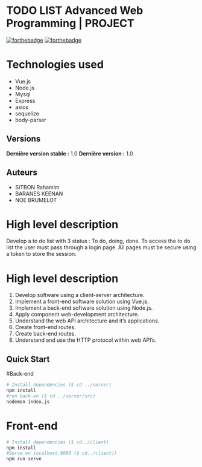 # TODO LIST Advanced Web Programming | PROJECT 

[![forthebadge](http://forthebadge.com/images/badges/built-with-love.svg)](http://forthebadge.com)  [![forthebadge](https://forthebadge.com/images/badges/made-with-vue.svg)](http://forthebadge.com)


# Technologies used
* Vue.js
* Node.js
* Mysql
* Express
* axios
* sequelize
* body-parser

## Versions
**Dernière version stable :** 1.0
**Dernière version :** 1.0


## Auteurs
- SITBON Rahamim 
- BARANES KEENAN
- NOE BRUMELOT

# High level description
Develop a to do list with 3 status : To do, doing, done.
To access the to do list the user must pass through a login page.
All pages must be secure using a token to store the session.

# High level description
1. Develop software using a client-server architecture.
2. Implement a front-end software solution using Vue.js.
3. Implement a back-end software solution using Node.js.
4. Apply component web-development architecture.
5. Understand the web API architecture and it’s applications.
6. Create front-end routes.
7. Create back-end routes.
8. Understand and use the HTTP protocol within web API’s.


## Quick Start
#Back-end
```bash
# Install dependencies ($ cd ../server)
npm install
#run back-en ($ cd ../server/src)
nodemon index.js
```
# Front-end
```bash
# Install dependencies ($ cd../client)
npm install
#Serve on localhost:8080 ($ cd../client))
npm run serve
```
